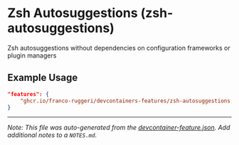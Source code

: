 
# Zsh Autosuggestions (zsh-autosuggestions)

Zsh autosuggestions without dependencies on configuration frameworks or plugin managers

## Example Usage

```json
"features": {
    "ghcr.io/franco-ruggeri/devcontainers-features/zsh-autosuggestions:0": {}
}
```





---

_Note: This file was auto-generated from the [devcontainer-feature.json](https://github.com/franco-ruggeri/devcontainers-features/blob/main/src/zsh-autosuggestions/devcontainer-feature.json).  Add additional notes to a `NOTES.md`._
